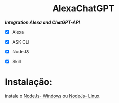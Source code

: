 <h1 align="center"> AlexaChatGPT </h1>




***Integration Alexa and ChatGPT-API***


- [x] Alexa
- [X] ASK CLI
- [X] NodeJS
- [X] Skill


##


# Instalação:

instale o [NodeJs- Windows](https://nodejs.org/dist/v18.16.1/node-v18.16.1-x64.msi) ou [NodeJs- Linux](https://nodejs.org/dist/v18.16.1/node-v18.16.1-linux-x64.tar.xz).



